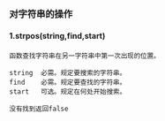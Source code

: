 ### 对字符串的操作

#### 1.strpos(string,find,start) 
```
函数查找字符串在另一字符串中第一次出现的位置。

string	必需。规定要搜索的字符串。
find	必需。规定要查找的字符串。
start	可选。规定在何处开始搜索。

没有找到返回false
```